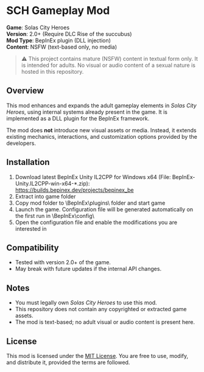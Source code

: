# SCH Gameplay Mod

**Game**: Solas City Heroes  
**Version**: 2.0+ (Require DLC Rise of the succubus)  
**Mod Type**: BepInEx plugin (DLL injection)  
**Content**: NSFW (text-based only, no media)

> ⚠️ This project contains mature (NSFW) content in textual form only. It is intended for adults. No visual or audio content of a sexual nature is hosted in this repository.

## Overview

This mod enhances and expands the adult gameplay elements in *Solas City Heroes*, using internal systems already present in the game. It is implemented as a DLL plugin for the BepInEx framework.

The mod does **not** introduce new visual assets or media. Instead, it extends existing mechanics, interactions, and customization options provided by the developers.

## Installation

1. Download latest BepInEx Unity IL2CPP for Windows x64 
	(File: BepInEx-Unity.IL2CPP-win-x64-*.zip): https://builds.bepinex.dev/projects/bepinex_be
2.	Extract into game folder
3.	Copy mod folder to \BepInEx\plugins\ folder and start game
4.	Launch the game. Configuration file will be generated automatically on the first run in \BepInEx\config\
5.	Open the configuration file and enable the modifications you are interested in

## Compatibility

- Tested with version 2.0+ of the game.
- May break with future updates if the internal API changes.

## Notes

- You must legally own *Solas City Heroes* to use this mod.
- This repository does not contain any copyrighted or extracted game assets.
- The mod is text-based; no adult visual or audio content is present here.

## License

This mod is licensed under the [MIT License](LICENSE). You are free to use, modify, and distribute it, provided the terms are followed.
